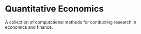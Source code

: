 # Quantitative Economics
A collection of computational methods for conducting research in economics and finance.
